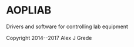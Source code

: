 AOPLIAB
==============

Drivers and software for controlling lab equipment

Copyright 2014--2017 Alex J Grede
